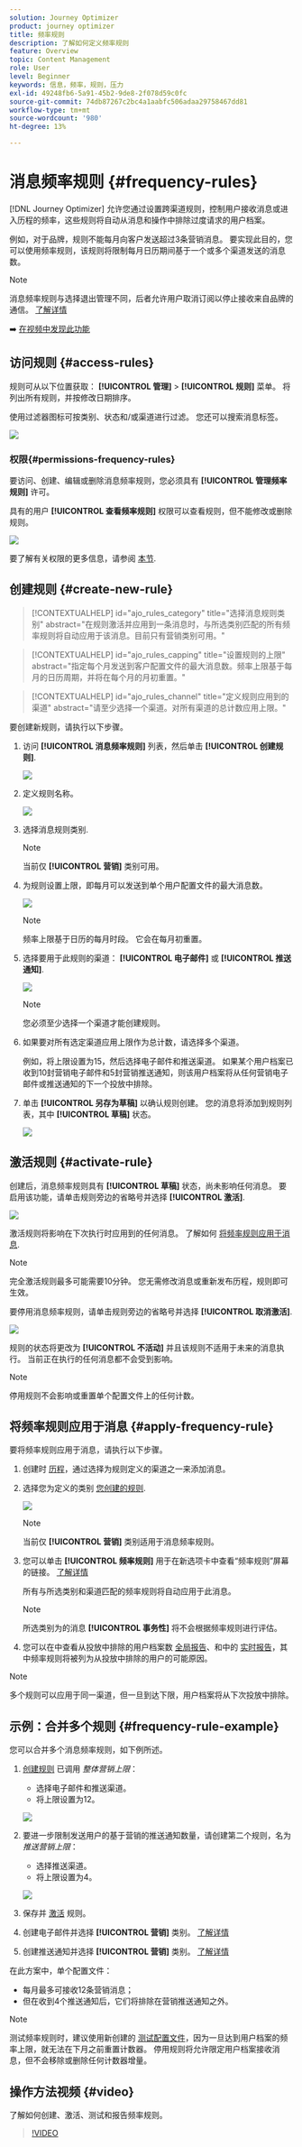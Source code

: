 ```yaml
---
solution: Journey Optimizer
product: journey optimizer
title: 频率规则
description: 了解如何定义频率规则
feature: Overview
topic: Content Management
role: User
level: Beginner
keywords: 信息，频率，规则，压力
exl-id: 49248fb6-5a91-45b2-9de8-2f078d59c0fc
source-git-commit: 74db87267c2bc4a1aabfc506adaa29758467dd81
workflow-type: tm+mt
source-wordcount: '980'
ht-degree: 13%

---
```


# 消息频率规则 {#frequency-rules}

[!DNL Journey Optimizer] 允许您通过设置跨渠道规则，控制用户接收消息或进入历程的频率，这些规则将自动从消息和操作中排除过度请求的用户档案。

例如，对于品牌，规则不能每月向客户发送超过3条营销消息。 要实现此目的，您可以使用频率规则，该规则将限制每月日历期间基于一个或多个渠道发送的消息数。

>[!NOTE]
>
>消息频率规则与选择退出管理不同，后者允许用户取消订阅以停止接收来自品牌的通信。 [了解详情](../privacy/opt-out.md#opt-out-management)

➡️ [在视频中发现此功能](#video)

## 访问规则 {#access-rules}

规则可从以下位置获取： **[!UICONTROL 管理]** > **[!UICONTROL 规则]** 菜单。 将列出所有规则，并按修改日期排序。

使用过滤器图标可按类别、状态和/或渠道进行过滤。 您还可以搜索消息标签。

![](assets/message-rules-filter.png)

### 权限{#permissions-frequency-rules}

要访问、创建、编辑或删除消息频率规则，您必须具有 **[!UICONTROL 管理频率规则]** 许可。

具有的用户 **[!UICONTROL 查看频率规则]** 权限可以查看规则，但不能修改或删除规则。

![](assets/message-rules-access.png)

要了解有关权限的更多信息，请参阅 [本节](../administration/high-low-permissions.md).

## 创建规则 {#create-new-rule}

>[!CONTEXTUALHELP]
>id="ajo_rules_category"
>title="选择消息规则类别"
>abstract="在规则激活并应用到一条消息时，与所选类别匹配的所有频率规则将自动应用于该消息。目前只有营销类别可用。"

>[!CONTEXTUALHELP]
>id="ajo_rules_capping"
>title="设置规则的上限"
>abstract="指定每个月发送到客户配置文件的最大消息数。频率上限基于每月的日历周期，并将在每个月的月初重置。"

>[!CONTEXTUALHELP]
>id="ajo_rules_channel"
>title="定义规则应用到的渠道"
>abstract="请至少选择一个渠道。对所有渠道的总计数应用上限。"

要创建新规则，请执行以下步骤。

1. 访问 **[!UICONTROL 消息频率规则]** 列表，然后单击 **[!UICONTROL 创建规则]**.

   ![](assets/message-rules-create.png)

1. 定义规则名称。

   ![](assets/message-rules-details.png)

1. 选择消息规则类别.

   >[!NOTE]
   >
   >当前仅 **[!UICONTROL 营销]** 类别可用。

1. 为规则设置上限，即每月可以发送到单个用户配置文件的最大消息数。

   ![](assets/message-rules-capping.png)

   >[!NOTE]
   >
   >频率上限基于日历的每月时段。 它会在每月初重置。

1. 选择要用于此规则的渠道： **[!UICONTROL 电子邮件]** 或 **[!UICONTROL 推送通知]**.

   ![](assets/message-rules-channels.png)

   >[!NOTE]
   >
   >您必须至少选择一个渠道才能创建规则。

1. 如果要对所有选定渠道应用上限作为总计数，请选择多个渠道。

   例如，将上限设置为15，然后选择电子邮件和推送渠道。 如果某个用户档案已收到10封营销电子邮件和5封营销推送通知，则该用户档案将从任何营销电子邮件或推送通知的下一个投放中排除。

1. 单击 **[!UICONTROL 另存为草稿]** 以确认规则创建。 您的消息将添加到规则列表，其中 **[!UICONTROL 草稿]** 状态。

   ![](assets/message-rules-created.png)

## 激活规则 {#activate-rule}

创建后，消息频率规则具有 **[!UICONTROL 草稿]** 状态，尚未影响任何消息。 要启用该功能，请单击规则旁边的省略号并选择 **[!UICONTROL 激活]**.

![](assets/message-rules-activate.png)

激活规则将影响在下次执行时应用到的任何消息。 了解如何 [将频率规则应用于消息](#apply-frequency-rule).

>[!NOTE]
>
>完全激活规则最多可能需要10分钟。 您无需修改消息或重新发布历程，规则即可生效。

要停用消息频率规则，请单击规则旁边的省略号并选择 **[!UICONTROL 取消激活]**.

![](assets/message-rules-deactivate.png)

规则的状态将更改为 **[!UICONTROL 不活动]** 并且该规则不适用于未来的消息执行。 当前正在执行的任何消息都不会受到影响。

>[!NOTE]
>
>停用规则不会影响或重置单个配置文件上的任何计数。

## 将频率规则应用于消息 {#apply-frequency-rule}

要将频率规则应用于消息，请执行以下步骤。

1. 创建时 [历程](../building-journeys/journey-gs.md)，通过选择为规则定义的渠道之一来添加消息。

1. 选择您为定义的类别 [您创建的规则](#create-new-rule).

   ![](assets/journey-message-category.png)

   >[!NOTE]
   >
   >当前仅 **[!UICONTROL 营销]** 类别适用于消息频率规则。

1. 您可以单击 **[!UICONTROL 频率规则]** 用于在新选项卡中查看“频率规则”屏幕的链接。 [了解详情](#access-rules)

   所有与所选类别和渠道匹配的频率规则将自动应用于此消息。

   >[!NOTE]
   >
   >所选类别为的消息 **[!UICONTROL 事务性]** 将不会根据频率规则进行评估。

1. 您可以在中查看从投放中排除的用户档案数 [全局报告](../reports/global-report.md)、和中的 [实时报告](../reports/live-report.md)，其中频率规则将被列为从投放中排除的用户的可能原因。

>[!NOTE]
>
>多个规则可以应用于同一渠道，但一旦到达下限，用户档案将从下次投放中排除。

## 示例：合并多个规则 {#frequency-rule-example}

您可以合并多个消息频率规则，如下例所述。

1. [创建规则](#create-new-rule) 已调用 *整体营销上限*：

   * 选择电子邮件和推送渠道。
   * 将上限设置为12。

   ![](assets/message-rules-ex-overall-cap.png)

1. 要进一步限制发送用户的基于营销的推送通知数量，请创建第二个规则，名为 *推送营销上限*：

   * 选择推送渠道。
   * 将上限设置为4。

   ![](assets/message-rules-ex-push-cap.png)

1. 保存并 [激活](#activate-rule) 规则。

1. 创建电子邮件并选择 **[!UICONTROL 营销]** 类别。 [了解详情](../email/create-email.md)

1. 创建推送通知并选择 **[!UICONTROL 营销]** 类别。 [了解详情](../push/create-push.md)

在此方案中，单个配置文件：
* 每月最多可接收12条营销消息；
* 但在收到4个推送通知后，它们将排除在营销推送通知之外。

>[!NOTE]
>
>测试频率规则时，建议使用新创建的 [测试配置文件](../segment/creating-test-profiles.md)，因为一旦达到用户档案的频率上限，就无法在下月之前重置计数器。 停用规则将允许限定用户档案接收消息，但不会移除或删除任何计数器增量。

## 操作方法视频 {#video}

了解如何创建、激活、测试和报告频率规则。

>[!VIDEO](https://video.tv.adobe.com/v/344451?quality=12)
